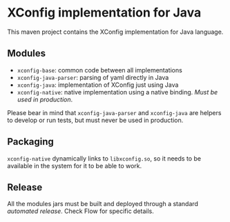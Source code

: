 # XConfig implementation for Java
This maven project contains the XConfig implementation for Java language.

## Modules
- `xconfig-base`: common code between all implementations
- `xconfig-java-parser`: parsing of yaml directly in Java
- `xconfig-java`: implementation of XConfig just using Java
- `xconfig-native`: native implementation using a native binding. *Must be used in production*.

Please bear in mind that `xconfig-java-parser` and `xconfig-java` are helpers
to develop or run tests, but must never be used in production.

## Packaging
`xconfig-native` dynamically links to `libxconfig.so`, so it needs to be available
in the system for it to be able to work.

## Release
All the modules jars must be built and deployed through a standard *automated
release*. Check Flow for specific details.

